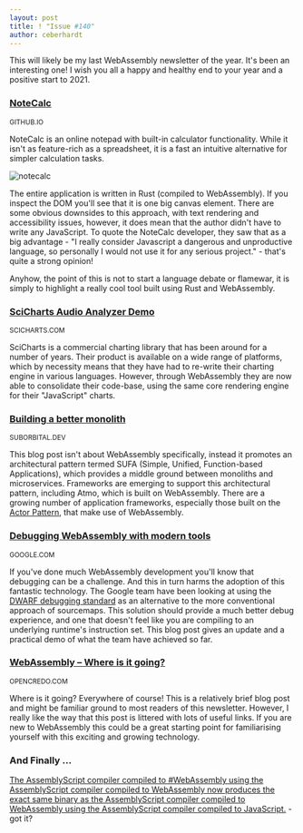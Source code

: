 ```yaml
---
layout: post
title: ! "Issue #140"
author: ceberhardt
---
```


This will likely be my last WebAssembly newsletter of the year. It's been an interesting one! I wish you all a happy and healthy end to your year and a positive start to 2021.

### [NoteCalc](https://bbodi.github.io/notecalc3/)

<small>GITHUB.IO</small>

NoteCalc is an online notepad with built-in calculator functionality. While it isn't as feature-rich as a spreadsheet, it is a fast an intuitive alternative for simpler calculation tasks. 

![notecalc](https://wasmweekly.news/img/140-1.png)

The entire application is written in Rust (compiled to WebAssembly). If you inspect the DOM you'll see that it is one big canvas element. There are some obvious downsides to this approach, with text rendering and accessibility issues, however, it does mean that the author didn't have to write any JavaScript. To quote the NoteCalc developer, they saw that as a big advantage - "I really consider Javascript a dangerous and unproductive language, so personally I would not use it for any serious project." - that's quite a strong opinion!

Anyhow, the point of this is not to start a language debate or flamewar, it is simply to highlight a really cool tool built using Rust and WebAssembly.

### [SciCharts Audio Analyzer Demo](https://demo.scichart.com/javascript-audio-analyzer-fft-example)

<small>SCICHARTS.COM</small>

SciCharts is a commercial charting library that has been around for a number of years. Their product is available on a wide range of platforms, which by necessity means that they have had to re-write their charting engine in various languages. However, through WebAssembly they are now able to consolidate their code-base, using the same core rendering engine for their "JavaScript" charts. 

### [Building a better monolith](https://blog.suborbital.dev/building-a-better-monolith)

<small>SUBORBITAL.DEV</small>

This blog post isn't about WebAssembly specifically, instead it promotes an architectural pattern termed SUFA (Simple, Unified, Function-based Applications), which provides a middle ground between monoliths and microservices. Frameworks are emerging to support this architectural pattern, including Atmo, which is built on WebAssembly. There are a growing number of application frameworks, especially those built on the [Actor Pattern](https://en.wikipedia.org/wiki/Actor_model), that make use of WebAssembly.

### [Debugging WebAssembly with modern tools](https://developers.google.com/web/updates/2020/12/webassembly)

<small>GOOGLE.COM</small>

If you've done much WebAssembly development you'll know that debugging can be a challenge. And this in turn harms the adoption of this fantastic technology. The Google team have been looking at using the [DWARF debugging standard](http://dwarfstd.org/) as an alternative to the more conventional approach of sourcemaps. This solution should provide a much better debug experience, and one that doesn't feel like you are compiling to an underlying runtime's instruction set. This blog post gives an update and a practical demo of what the team have achieved so far.

### [WebAssembly – Where is it going?](https://opencredo.com/blogs/webassembly-where-is-it-going/)

<small>OPENCREDO.COM</small>

Where is it going? Everywhere of course! This is a relatively brief blog post and might be familiar ground to most readers of this newsletter. However, I really like the way that this post is littered with lots of useful links. If you are new to WebAssembly this could be a great starting point for familiarising yourself with this exciting and growing technology.

### And Finally ...

[The AssemblyScript compiler compiled to #WebAssembly using the AssemblyScript compiler compiled to WebAssembly now produces the exact same binary as the AssemblyScript compiler compiled to WebAssembly using the AssemblyScript compiler compiled to JavaScript.](https://twitter.com/dcodeIO/status/1336117341831245824) - got it?



